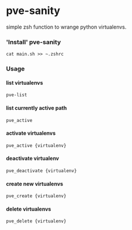 # pve-sanity
simple zsh function to wrange python virtualenvs.

### 'Install' pve-sanity
`cat main.sh >> ~.zshrc`

### Usage

#### list virtualenvs
`pve-list`

#### list currently active path
`pve_active`

#### activate virtualenvs
`pve_active {virtualenv}`

#### deactivate virtualenv
`pve_deactivate {virtualenv}`

#### create new virtualenvs
`pve_create {virtualenv}`

#### delete virtualenvs
`pve_delete {virtualenv}`
